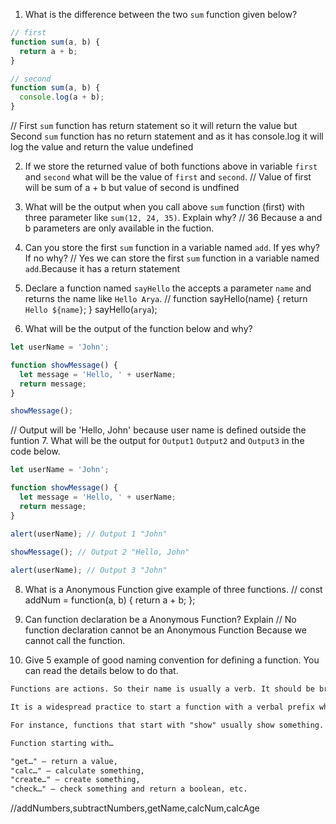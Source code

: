 1. What is the difference between the two `sum` function given below?

```js
// first
function sum(a, b) {
  return a + b;
}

// second
function sum(a, b) {
  console.log(a + b);
}
```
// First `sum` function has return statement so it will return the value but Second  `sum` function has no return statement and as it has console.log it will log the value and return the value undefined

2. If we store the returned value of both functions above in variable `first` and `second` what will be the value of `first` and `second`.
// Value of first will be sum of a + b but value of second is undfined

3. What will be the output when you call above `sum` function (first) with three parameter like `sum(12, 24, 35)`. Explain why?
// 36 Because a and b parameters are only available in the fuction.
4. Can you store the first `sum` function in a variable named `add`. If yes why? If no why?
// Yes we can store the first `sum` function in a variable named `add`.Because it has a return statement

5. Declare a function named `sayHello` the accepts a parameter `name` and returns the name like `Hello Arya`.
// function sayHello(name) {
  return `Hello ${name}`;
}
sayHello(`arya`);

6. What will be the output of the function below and why?

```js
let userName = 'John';

function showMessage() {
  let message = 'Hello, ' + userName;
  return message;
}

showMessage();
```
// Output will be 'Hello, John' because user name is defined outside the funtion 
7. What will be the output for `Output1` `Output2` and `Output3` in the code below.

```js
let userName = 'John';

function showMessage() {
  let message = 'Hello, ' + userName;
  return message;
}

alert(userName); // Output 1 "John"
 
showMessage(); // Output 2 "Hello, John"

alert(userName); // Output 3 "John"
```
8. What is a Anonymous Function give example of three functions.
// const addNum = function(a, b) {
    return a + b;
  };
9. Can function declaration be a Anonymous Function? Explain
// No function declaration cannot be an Anonymous Function Because we cannot call the function.

10. Give 5 example of good naming convention for defining a function. You can read the details below to do that.


```md
Functions are actions. So their name is usually a verb. It should be brief, as accurate as possible and describe what the function does, so that someone reading the code gets an indication of what the function does.

It is a widespread practice to start a function with a verbal prefix which vaguely describes the action. There must be an agreement within the team on the meaning of the prefixes.

For instance, functions that start with "show" usually show something.

Function starting with…

"get…" – return a value,
"calc…" – calculate something,
"create…" – create something,
"check…" – check something and return a boolean, etc.
```
//addNumbers,subtractNumbers,getName,calcNum,calcAge